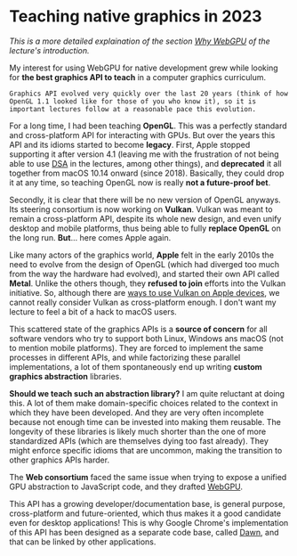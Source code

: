 Teaching native graphics in 2023
================================

*This is a more detailed explaination of the section [Why WebGPU](../introduction.md#why-webgpu) of the lecture's introduction.*

My interest for using WebGPU for native development grew while looking for **the best graphics API to teach** in a computer graphics curriculum.

```{important}
Graphics API evolved very quickly over the last 20 years (think of how OpenGL 1.1 looked like for those of you who know it), so it is important lectures follow at a reasonable pace this evolution.
```

For a long time, I had been teaching **OpenGL**. This was a perfectly standard and cross-platform API for interacting with GPUs. But over the years this API and its idioms started to become **legacy**.
First, Apple stopped supporting it after version 4.1 (leaving me with the frustration of not being able to use [DSA](https://www.khronos.org/opengl/wiki/Direct_State_Access) in the lectures, among other things), and **deprecated** it all together from macOS 10.14 onward (since 2018). Basically, they could drop it at any time, so teaching OpenGL now is really **not a future-proof bet**.

Secondly, it is clear that there will be no new version of OpenGL anyways. Its steering consortium is now working on **Vulkan**. Vulkan was meant to remain a cross-platform API, despite its whole new design, and even unify desktop and mobile platforms, thus being able to fully **replace OpenGL** on the long run. **But**... here comes Apple again.

Like many actors of the graphics world, **Apple** felt in the early 2010s the need to evolve from the design of OpenGL (which had diverged too much from the way the hardware had evolved), and started their own API called **Metal**. Unlike the others though, they **refused to join** efforts into the Vulkan initiative. So, although there are [ways to use Vulkan on Apple devices](https://www.lunarg.com/wp-content/uploads/2021/06/The-State-of-Vulkan-on-Apple-03June-2021.pdf), we cannot really consider Vulkan as cross-platform enough. I don't want my lecture to feel a bit of a hack to macOS users.

This scattered state of the graphics APIs is a **source of concern** for all software vendors who try to support both Linux, Windows ans macOS (not to mention mobile platforms). They are forced to implement the same processes in different APIs, and while factorizing these parallel implementations, a lot of them spontaneously end up writing **custom graphics abstraction** libraries.

**Should we teach such an abstraction library?** I am quite reluctant at doing this. A lot of them make domain-specific choices related to the context in which they have been developed. And they are very often incomplete because not enough time can be invested into making them reusable. The longevity of these libraries is likely much shorter than the one of more standardized APIs (which are themselves dying too fast already). They might enforce specific idioms that are uncommon, making the transition to other graphics APIs harder.

The **Web consortium** faced the same issue when trying to expose a unified GPU abstraction to JavaScript code, and they drafted [WebGPU](https://gpuweb.github.io/gpuweb).

This API has a growing developer/documentation base, is general purpose, cross-platform and future-oriented, which thus makes it a good candidate even for desktop applications! This is why Google Chrome's implementation of this API has been designed as a separate code base, called [Dawn](https://dawn.googlesource.com/dawn), and that can be linked by other applications.
